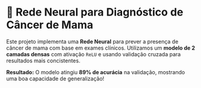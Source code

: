 # 🧠 Rede Neural para Diagnóstico de Câncer de Mama  

Este projeto implementa uma **Rede Neural** para prever a presença de câncer de mama com base em exames clínicos. Utilizamos um **modelo de 2 camadas densas** com ativação `ReLU` e usando validação cruzada para resultados mais concistentes.  

**Resultado:** O modelo atingiu **89% de acurácia** na validação, mostrando uma boa capacidade de generalização!  
